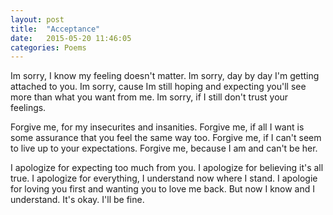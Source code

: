 ```yaml
---
layout: post
title:  "Acceptance"
date:   2015-05-20 11:46:05
categories: Poems
---
```


Im sorry, I know my feeling doesn't matter.
Im sorry, day by day I'm getting attached to you.
Im sorry, cause Im still hoping and expecting you'll
see more than what you want from me.
Im sorry, if I still don't trust your feelings.

Forgive me, for my insecurites and insanities.
Forgive me, if all I want is some assurance that you feel
the same way too.
Forgive me, if I can't seem to live up to your expectations.
Forgive me, because I am and can't be her.

I apologize for expecting too much from you.
I apologize for believing it's all true.
I apologize for everything,  I understand now where I stand.
I apologie for loving you first and wanting you to love me back.
But now I know and I understand. It's okay. I'll be fine.
